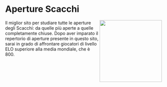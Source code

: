 Aperture Scacchi
====================
<img align="right" width="200" src="https://www.chess.com/bundles/web/images/brand/chesscom_pawn.b51896bf.png">

Il miglior sito per studiare tutte le aperture degli Scacchi: da quelle più aperte 
a quelle completamente chiuse. Dopo aver imparato il repertorio di aperture presente
in questo sito, sarai in grado di affrontare giocatori di livello ELO superiore alla
media mondiale, che è 800.

